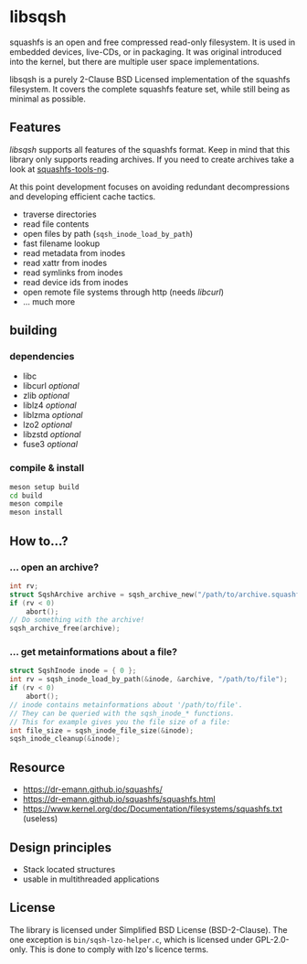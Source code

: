 # libsqsh

squashfs is an open and free compressed read-only filesystem. It is used in
embedded devices, live-CDs, or in packaging. It was original introduced into
the kernel, but there are multiple user space implementations.

libsqsh is a purely 2-Clause BSD Licensed implementation of the squashfs
filesystem. It covers the complete squashfs feature set, while still being
as minimal as possible.

## Features

*libsqsh* supports all features of the squashfs format. Keep in mind that this
library only supports reading archives. If you need to create archives take a
look at [squashfs-tools-ng](https://github.com/AgentD/squashfs-tools-ng/).

At this point development focuses on avoiding redundant decompressions and
developing efficient cache tactics.

* traverse directories
* read file contents
* open files by path (`sqsh_inode_load_by_path`)
* fast filename lookup
* read metadata from inodes
* read xattr from inodes
* read symlinks from inodes
* read device ids from inodes
* open remote file systems through http (needs *libcurl*)
* ... much more

## building

### dependencies

* libc
* libcurl *optional*
* zlib *optional*
* liblz4 *optional*
* liblzma *optional*
* lzo2 *optional*
* libzstd *optional*
* fuse3 *optional*

### compile & install

```bash
meson setup build
cd build
meson compile
meson install
```

## How to...?

### ... open an archive?

```c
int rv;
struct SqshArchive archive = sqsh_archive_new("/path/to/archive.squashfs", NULL, &rv);
if (rv < 0)
	abort();
// Do something with the archive!
sqsh_archive_free(archive);
```

### ... get metainformations about a file?

```c
struct SqshInode inode = { 0 };
int rv = sqsh_inode_load_by_path(&inode, &archive, "/path/to/file");
if (rv < 0)
	abort();
// inode contains metainformations about '/path/to/file'.
// They can be queried with the sqsh_inode_* functions.
// This for example gives you the file size of a file:
int file_size = sqsh_inode_file_size(&inode);
sqsh_inode_cleanup(&inode);
```

## Resource

* https://dr-emann.github.io/squashfs/
* https://dr-emann.github.io/squashfs/squashfs.html
* https://www.kernel.org/doc/Documentation/filesystems/squashfs.txt (useless)

## Design principles

* Stack located structures
* usable in multithreaded applications

## License

The library is licensed under Simplified BSD License (BSD-2-Clause). The one
exception is `bin/sqsh-lzo-helper.c`, which is licensed under GPL-2.0-only.
This is done to comply with lzo's licence terms.
